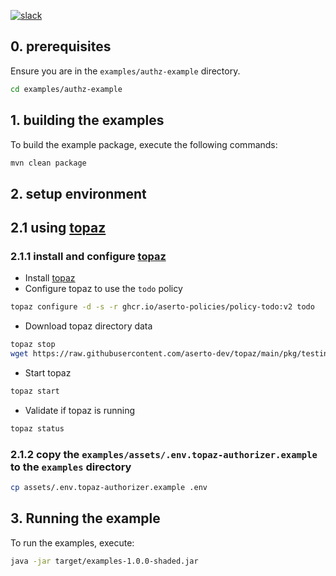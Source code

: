 [![slack](https://img.shields.io/badge/slack-Aserto%20Community-brightgreen)](https://asertocommunity.slack.com)


## 0. prerequisites

Ensure you are in the `examples/authz-example` directory.

```bash
cd examples/authz-example
```

## 1. building the examples

To build the example package, execute the following commands:

```bash
mvn clean package
```

## 2. setup environment

## 2.1 using [topaz](https://topaz.sh)

### 2.1.1 install and configure [topaz](https://topaz.sh)

* Install [topaz](https://github.com/aserto-dev/topaz#installation)
* Configure topaz to use the `todo` policy

```bash
topaz configure -d -s -r ghcr.io/aserto-policies/policy-todo:v2 todo
```

* Download topaz directory data

```bash
topaz stop 
wget https://raw.githubusercontent.com/aserto-dev/topaz/main/pkg/testing/assets/eds-citadel.db -O ~/.config/topaz/db/directory.db
```

* Start topaz

```bash
topaz start

```

* Validate if topaz is running

```bash
topaz status
```

### 2.1.2 copy the `examples/assets/.env.topaz-authorizer.example` to the `examples` directory

```bash
cp assets/.env.topaz-authorizer.example .env
```

## 3. Running the example

To run the examples, execute:

```bash
java -jar target/examples-1.0.0-shaded.jar
```